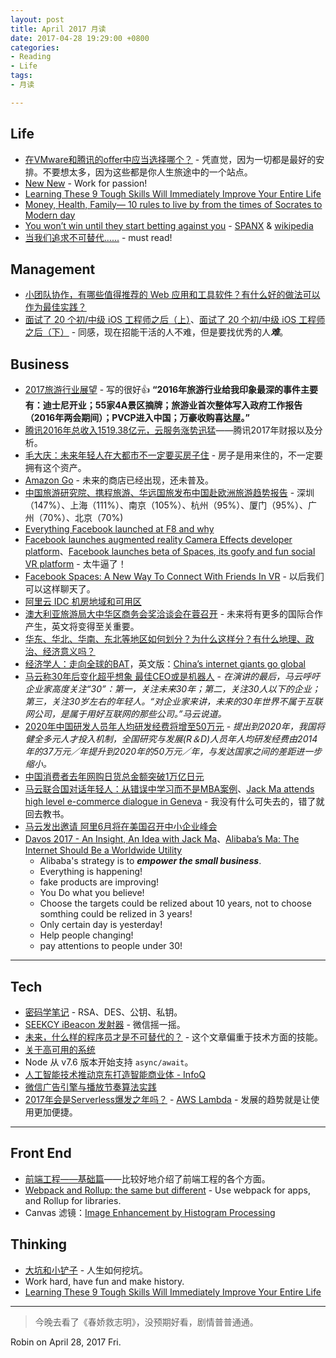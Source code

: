 ```yaml
---
layout: post
title: April 2017 月读
date: 2017-04-28 19:29:00 +0800
categories:
- Reading
- Life
tags:
- 月读

---
```


## Life

- [在VMware和腾讯的offer中应当选择哪个？](https://www.zhihu.com/question/55397210/answer/144568646) - 凭直觉，因为一切都是最好的安排。不要想太多，因为这些都是你人生旅途中的一个站点。
- [New New](http://katfukui.com/thoughts/newnew/) - Work for passion!
- [Learning These 9 Tough Skills Will Immediately Improve Your Entire Life](https://medium.com/the-mission/learning-these-9-tough-skills-will-pay-off-for-the-rest-of-your-life-f3ae97d8fb4c)
- [Money, Health, Family— 10 rules to live by from the times of Socrates to Modern day](https://medium.com/the-mission/money-health-family-10-rules-to-live-by-from-the-times-of-socrates-to-modern-day-c0e5c35f9c36)
- [You won’t win until they start betting against you](https://medium.com/the-mission/you-wont-win-until-they-start-betting-against-you-a97a3141690e) - [SPANX](http://www.spanx.com/) & [wikipedia](https://en.wikipedia.org/wiki/Spanx)
- [当我们追求不可替代......](http://www.sohu.com/a/137082982_616638) - must read!

## Management

- [小团队协作，有哪些值得推荐的 Web 应用和工具软件？有什么好的做法可以作为最佳实践？](https://www.zhihu.com/question/19565116/answer/17315697)
- [面试了 20 个初/中级 iOS 工程师之后（上）](https://juejin.im/post/58cd1d3ab123db00532ae4f5)、[面试了 20 个初/中级 iOS 工程师之后（下）](https://juejin.im/post/58e21f23da2f60005fd5b4ec) - 同感，现在招能干活的人不难，但是要找优秀的人***难***。

## Business

- [2017旅游行业展望](http://www.travelweekly-china.com/54844) - 写的很好👍 **“2016年旅游行业给我印象最深的事件主要有：迪士尼开业；55家4A景区摘牌；旅游业首次整体写入政府工作报告 （2016年两会期间）；PVCP进入中国；万豪收购喜达屋。”**
- [腾讯2016年总收入1519.38亿元，云服务涨势迅猛](https://mp.weixin.qq.com/s?__biz=MzI4MjE3MTcwNA==&mid=2664335414&idx=1&sn=255803243fe94ff48ddf1a192de5254c)——腾讯2017年财报以及分析。
- [毛大庆：未来年轻人在大都市不一定要买房子住](http://finance.sina.com.cn/zl/china/2017-04-05/zl-ifycwymx3806176.shtml) - 房子是用来住的，不一定要拥有这个资产。
- [Amazon Go](https://www.amazon.com/b?node=16008589011) - 未来的商店已经出现，还未普及。
- [中国旅游研究院、携程旅游、华远国旅发布中国赴欧洲旅游趋势报告](http://www.travelweekly-china.com/56636?cid=eltrTWCDaily) - 深圳（147%）、上海（111%）、南京（105%）、杭州（95%）、厦门（95%）、广州（70%）、北京（70%)
- [Everything Facebook launched at F8 and why](https://techcrunch.com/gallery/facebook-f8-news/slide/)
- [Facebook launches augmented reality Camera Effects developer platform](https://techcrunch.com/2017/04/18/facebook-camera-effects-platform/)、[Facebook launches beta of Spaces, its goofy and fun social VR platform](https://techcrunch.com/2017/04/18/facebook-launches-beta-of-spaces-its-goofy-and-fun-social-vr-platform/) - 太牛逼了！
- [Facebook Spaces: A New Way To Connect With Friends In VR](https://newsroom.fb.com/news/2017/04/facebook-spaces/) - 以后我们可以这样聊天了。
- [阿里云 IDC 机房地域和可用区](https://help.aliyun.com/document_detail/40654.html)
- [澳大利亚旅游局大中华区商务会奖洽谈会在蓉召开](http://www.travelweekly-china.com/57047?cid=eltrTWCDaily) - 未来将有更多的国际合作产生，英文将变得至关重要。
- [华东、华北、华南、东北等地区如何划分？为什么这样分？有什么地理、政治、经济意义吗？](https://www.zhihu.com/question/20062534)
- [经济学人：走向全球的BAT](http://www.cnbeta.com/articles/tech/605991.htm)，英文版：[China’s internet giants go global](http://www.economist.com/news/business/21721203-tencent-leading-acquisition-spree-alibaba-close-second-chinas-internet-giants-go)
- [马云称30年后变化超乎想象 最佳CEO或是机器人](http://m.cnbeta.com/view/605969.htm) - *在演讲的最后，马云呼吁企业家高度关注“30”：第一，关注未来30年；第二，关注30人以下的企业；第三，关注30岁左右的年轻人。“对企业家来讲，未来的30年世界不属于互联网公司，是属于用好互联网的那些公司。”马云说道。*
- [2020年中国研发人员年人均研发经费将增至50万元](http://m.cnbeta.com/view/605883.htm) - *提出到2020年，我国将健全多元人才投入机制，全国研究与发展(R＆D)人员年人均研发经费由2014年的37万元／年提升到2020年的50万元／年，与发达国家之间的差距进一步缩小。*
- [中国消费者去年网购日货总金额突破1万亿日元](http://www.cnbeta.com/articles/tech/606547.htm)
- [马云联合国对话年轻人：从错误中学习而不是MBA案例](http://www.cnbeta.com/articles/tech/606391.htm)、[Jack Ma attends high level e-commerce dialogue in Geneva](http://news.xinhuanet.com/english/2017-04/26/c_136236539.htm) - 我没有什么可失去的，错了就回去教书。
- [马云发出邀请 阿里6月将在美国召开中小企业峰会](http://www.cnbeta.com/articles/tech/606299.htm)
- [Davos 2017 - An Insight, An Idea with Jack Ma](https://www.youtube.com/watch?v=WsQ7ysVt-0A)、[Alibaba’s Ma: The Internet Should Be a Worldwide Utility](http://fortune.com/2017/04/25/jack-ma-internet-worldwide-utility/)
	- Alibaba's strategy is to  ***empower the small business***. 
	- Everything is happening!
	- fake products are improving!	
	- You Do what you believe!
	- Choose the targets could be relized about 10 years, not to choose somthing could be relized in 3 years!
	- Only certain day is yesterday!
	- Help people changing!
	- pay attentions to people under 30!


----

## Tech

- [密码学笔记](http://www.ruanyifeng.com/blog/2006/12/notes_on_cryptography.html) - RSA、DES、公钥、私钥。
- [SEEKCY iBeacon 发射器](http://www.seekcy.com/) - 微信摇一摇。
- [​未来，什么样的程序员才是不可替代的？](https://mp.weixin.qq.com/s?__biz=MzA5Nzc4OTA1Mw==&mid=2659599126&idx=1&sn=07f889ee360440228fe89b581d03767c) - 这个文章偏重于技术方面的技能。
- [关于高可用的系统](http://coolshell.cn/articles/17459.html)
- Node 从 v7.6 版本开始支持 `async/await`。
- [人工智能技术推动京东打造智能商业体 - InfoQ](http://ppt.geekbang.org/slide/download/704/58f42fdfc3bc3.pdf/17)
- [微信广告引擎与播放节奏算法实践](http://pstatic.geekbang.org/pdf/58f45778db8ea.pdf?e=1492488981&token=eHNJKRTldoRsUX0uCP9M3icEhpbyh3VF9Nrk5UPM:1Cf7Bk-4XAvwJsrhN8404jKpzlE=)
- [2017年会是Serverless爆发之年吗？](https://mp.weixin.qq.com/s?__biz=MzA5Nzc4OTA1Mw==&mid=2659599151&idx=1&sn=e0c7d2de7e0bef3e79571c9b96989dcf) - [AWS Lambda](https://aws.amazon.com/cn/lambda/) - 发展的趋势就是让使用更加便捷。

----

## Front End

- [前端工程——基础篇](https://github.com/fouber/blog/issues/10)——比较好地介绍了前端工程的各个方面。
- [Webpack and Rollup: the same but different](https://medium.com/webpack/webpack-and-rollup-the-same-but-different-a41ad427058c) - Use webpack for apps, and Rollup for libraries.
- Canvas 滤镜：[Image Enhancement by Histogram Processing](http://hello13.net/projects/dip/filters.html)


## Thinking

- [大坑和小铲子](http://www.ruanyifeng.com/blog/2009/07/big_hole_and_little_shovel.html) - 人生如何挖坑。
- Work hard, have fun and make history.
- [Learning These 9 Tough Skills Will Immediately Improve Your Entire Life](https://medium.com/the-mission/learning-these-9-tough-skills-will-pay-off-for-the-rest-of-your-life-f3ae97d8fb4c)

----

> 今晚去看了《春娇救志明》，没预期好看，剧情普普通通。

Robin on April 28, 2017 Fri. 